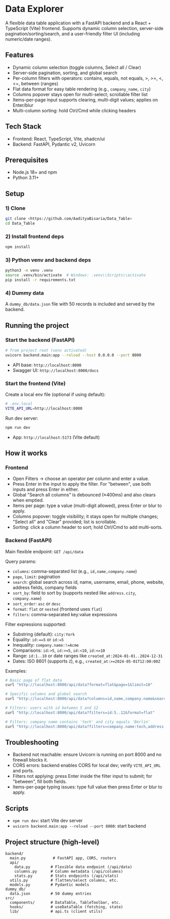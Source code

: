 # Data Explorer

A flexible data table application with a FastAPI backend and a React + TypeScript (Vite) frontend. Supports dynamic column selection, server-side pagination/sorting/search, and a user-friendly filter UI (including numeric/date ranges).

## Features
- Dynamic column selection (toggle columns, Select all / Clear)
- Server-side pagination, sorting, and global search
- Per-column filters with operators: contains, equals, not equals, >, >=, <, <=, between (ranges)
- Flat data format for easy table rendering (e.g., `company_name`, `city`)
- Columns popover stays open for multi-select; scrollable filter list
- Items-per-page input supports clearing, multi-digit values; applies on Enter/blur
- Multi-column sorting: hold Ctrl/Cmd while clicking headers

## Tech Stack
- Frontend: React, TypeScript, Vite, shadcn/ui
- Backend: FastAPI, Pydantic v2, Uvicorn

## Prerequisites
- Node.js 18+ and npm
- Python 3.11+

## Setup

### 1) Clone
```bash
git clone <https://github.com/AadityaBisaria/Data_Table>
cd Data_Table
```

### 2) Install frontend deps
```bash
npm install
```

### 3) Python venv and backend deps
```bash
python3 -m venv .venv
source .venv/bin/activate  # Windows: .venv\\Scripts\\activate
pip install -r requirements.txt
```

### 4) Dummy data
A `dummy_db/data.json` file with 50 records is included and served by the backend.

## Running the project

### Start the backend (FastAPI)
```bash
# from project root (venv activated)
uvicorn backend.main:app --reload --host 0.0.0.0 --port 8000
```
- API base: `http://localhost:8000`
- Swagger UI: `http://localhost:8000/docs`

### Start the frontend (Vite)
Create a local env file (optional if using default):
```bash
# .env.local
VITE_API_URL=http://localhost:8000
```
Run dev server:
```bash
npm run dev
```
- App: `http://localhost:5173` (Vite default)

## How it works

### Frontend
- Open Filters → choose an operator per column and enter a value.
- Press Enter in the input to apply the filter. For "between", use both inputs and press Enter in either.
- Global "Search all columns" is debounced (≈400ms) and also clears when emptied.
- Items per page: type a value (multi-digit allowed), press Enter or blur to apply.
- Columns popover: toggle visibility; it stays open for multiple changes; "Select all" and "Clear" provided; list is scrollable.
- Sorting: click a column header to sort; hold Ctrl/Cmd to add multi-sorts.

### Backend (FastAPI)
Main flexible endpoint: `GET /api/data`

Query params:
- `columns`: comma-separated list (e.g., `id,name,company.name`)
- `page`, `limit`: pagination
- `search`: global search across id, name, username, email, phone, website, address fields, company fields
- `sort_by`: field to sort by (supports nested like `address.city`, `company.name`)
- `sort_order`: `asc` or `desc`
- `format`: `flat` or `nested` (frontend uses `flat`)
- `filters`: comma-separated key:value expressions

Filter expressions supported:
- Substring (default): `city:York`
- Equality: `id:==5` or `id:=5`
- Inequality: `company.name:!=Acme`
- Comparisons: `id:>5`, `id:>=5`, `id:<10`, `id:<=10`
- Range: `id:1..10` or date ranges like `created_at:2024-01-01..2024-12-31`
- Dates: ISO 8601 (supports `Z`), e.g., `created_at:>=2024-05-01T12:00:00Z`

Examples:
```bash
# Basic page of flat data
curl "http://localhost:8000/api/data?format=flat&page=1&limit=10"

# Specific columns and global search
curl "http://localhost:8000/api/data?columns=id,name,company.name&search=john&format=flat"

# Filters: users with id between 5 and 12
curl "http://localhost:8000/api/data?filters=id:5..12&format=flat"

# Filters: company name contains 'tech' and city equals 'Berlin'
curl "http://localhost:8000/api/data?filters=company.name:tech,address.city:==Berlin&format=flat"
```

## Troubleshooting
- Backend not reachable: ensure Uvicorn is running on port 8000 and no firewall blocks it.
- CORS errors: backend enables CORS for local dev; verify `VITE_API_URL` and ports.
- Filters not applying: press Enter inside the filter input to submit; for "between", fill both fields.
- Items-per-page typing issues: type full value then press Enter or blur to apply.

## Scripts
- `npm run dev`: start Vite dev server
- `uvicorn backend.main:app --reload --port 8000`: start backend

## Project structure (high-level)
```
backend/
  main.py            # FastAPI app, CORS, routers
  api/
    data.py         # Flexible data endpoint (/api/data)
    columns.py      # Column metadata (/api/columns)
    stats.py        # Stats endpoints (/api/stats)
  utils.py          # flatten/select columns, etc.
  models.py         # Pydantic models
dummy_db/
  data.json         # 50 dummy entries
src/
  components/       # DataTable, TableToolbar, etc.
  hooks/            # useDataTable (fetching, state)
  lib/              # api.ts (client utils)
```
